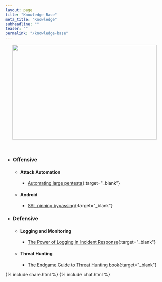 ```yaml
---
layout: page
title: "Knowledge Base"
meta_title: "Knowledge"
subheadline: ""
teaser: ""
permalink: "/knowledge-base"
---
```



<p align="center">
  <img width="460" height="300" src="https://media.giphy.com/media/13vYKa7dCVrmAU/giphy.gif">
</p><br>

* ### Offensive

	* #### Attack Automation
		
		* [Automating large pentests](https://www.peerlyst.com/posts/tips-for-an-information-security-analyst-pentester-career-ep-70-automating-large-pentests-mattia-campagnano-13-years-experience-akron-oh){:target="_blank"}
		
	* #### Android

		* [SSL pinning bypassing](https://hacking-resources.com/mobile-hacking/bypassing-ssl-pinning/){:target="_blank"}
  
* ### Defensive

	* #### Logging and Monitoring
		
		* [The Power of Logging in Incident Response](https://blogs.cisco.com/security/the-power-of-logging-in-incident-response){:target="_blank"}
		
	* #### Threat Hunting
	
		* [The Endgame Guide to Threat Hunting book](https://pages.endgame.com/rs/627-YBU-612/images/The%20Endgame%20Guide%20to%20Threat%20Hunting%20-%20ebook.pdf){:target="_blank"}


{% include share.html %}
{% include chat.html %}
